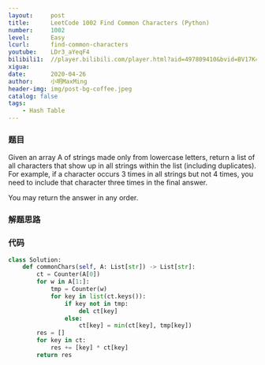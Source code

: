 ```yaml
---
layout:     post
title:      LeetCode 1002 Find Common Characters (Python)
number:     1002
level:      Easy
lcurl:      find-common-characters
youtube:    LDr3_aYeqF4
bilibili1:  //player.bilibili.com/player.html?aid=497809410&bvid=BV17K411j7XT&cid=180799223&page=1
xigua:      
date:       2020-04-26
author:     小明MaxMing
header-img: img/post-bg-coffee.jpeg
catalog: false
tags:
    - Hash Table
---
```


### 题目

Given an array A of strings made only from lowercase letters, return a list of all characters that show up in all strings within the list (including duplicates).  For example, if a character occurs 3 times in all strings but not 4 times, you need to include that character three times in the final answer.

You may return the answer in any order.

### 解题思路



### 代码
```python
class Solution:
    def commonChars(self, A: List[str]) -> List[str]:
        ct = Counter(A[0])
        for w in A[1:]:
            tmp = Counter(w)
            for key in list(ct.keys()):
                if key not in tmp:
                    del ct[key]
                else:
                    ct[key] = min(ct[key], tmp[key])
        res = []
        for key in ct:
            res += [key] * ct[key]
        return res
```